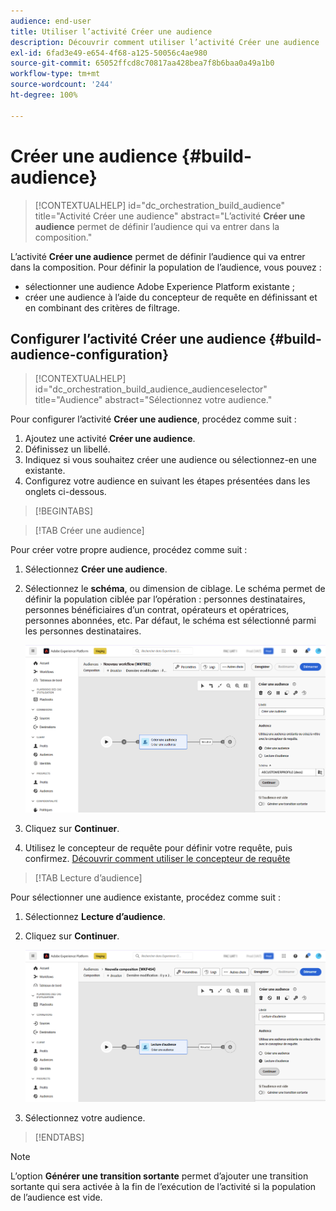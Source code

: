 ```yaml
---
audience: end-user
title: Utiliser l’activité Créer une audience
description: Découvrir comment utiliser l’activité Créer une audience
exl-id: 6fad3e49-e654-4f68-a125-50056c4ae980
source-git-commit: 65052ffcd8c70817aa428bea7f8b6baa0a49a1b0
workflow-type: tm+mt
source-wordcount: '244'
ht-degree: 100%

---
```


# Créer une audience {#build-audience}

>[!CONTEXTUALHELP]
>id="dc_orchestration_build_audience"
>title="Activité Créer une audience"
>abstract="L’activité **Créer une audience** permet de définir l’audience qui va entrer dans la composition."

L’activité **Créer une audience** permet de définir l’audience qui va entrer dans la composition. Pour définir la population de l’audience, vous pouvez :

* sélectionner une audience Adobe Experience Platform existante ;
* créer une audience à l’aide du concepteur de requête en définissant et en combinant des critères de filtrage.

## Configurer l’activité Créer une audience {#build-audience-configuration}

>[!CONTEXTUALHELP]
>id="dc_orchestration_build_audience_audienceselector"
>title="Audience"
>abstract="Sélectionnez votre audience."

Pour configurer l’activité **Créer une audience**, procédez comme suit :

1. Ajoutez une activité **Créer une audience**.
1. Définissez un libellé.
1. Indiquez si vous souhaitez créer une audience ou sélectionnez-en une existante.
1. Configurez votre audience en suivant les étapes présentées dans les onglets ci-dessous.

>[!BEGINTABS]

>[!TAB Créer une audience]

Pour créer votre propre audience, procédez comme suit :

1. Sélectionnez **Créer une audience**.
1. Sélectionnez le **schéma**, ou dimension de ciblage. Le schéma permet de définir la population ciblée par l’opération : personnes destinataires, personnes bénéficiaires d’un contrat, opérateurs et opératrices, personnes abonnées, etc. Par défaut, le schéma est sélectionné parmi les personnes destinataires.

   ![](../assets/build-audience-create.png)

1. Cliquez sur **Continuer**.
1. Utilisez le concepteur de requête pour définir votre requête, puis confirmez. [Découvrir comment utiliser le concepteur de requête](../../query/query-modeler-overview.md)

>[!TAB Lecture d’audience]

Pour sélectionner une audience existante, procédez comme suit :

1. Sélectionnez **Lecture d’audience**.
1. Cliquez sur **Continuer**.

   ![](../assets/build-audience-read.png)

1. Sélectionnez votre audience.

>[!ENDTABS]

>[!NOTE]
>
>L’option **Générer une transition sortante** permet d’ajouter une transition sortante qui sera activée à la fin de l’exécution de l’activité si la population de l’audience est vide.

<!--
## Examples{#build-audience-examples}

Here is an example of a workflow with two **Build audience** activities. The first one targets the poker players audience, followed by an email delivery. The second one targets the VIP clients audience, followed by an SMS delivery.

![](../assets/workflow-audience-example.png)
-->
